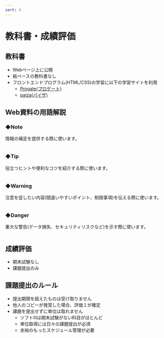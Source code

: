 ```yaml
---
sort: 4
---
```


# 教科書・成績評価

## 教科書

- Webページ上に公開
- 紙ベースの教科書なし
- フロントエンドプログラム(HTML/CSS)の学習に以下の学習サイトを利用
  - [Progate(プロゲート)](https://prog-8.com/dashboard)
  - [paiza(パイザ)](https://paiza.jp/)

## Web資料の用語解説

### ◆Note

情報の補足を提供する際に使います。

```note
```

### ◆Tip

役立つヒントや便利なコツを紹介する際に使います。

```tip
```

### ◆Warning

注意を促したい内容(間違いやすいポイント、制限事項)を伝える際に使います。

```warning
```

### ◆Danger

重大な警告(データ損失、セキュリティリスクなど)を示す際に使います。

```danger
```

## 成績評価

- 期末試験なし
- 課題提出のみ

## 課題提出のルール

- 提出期限を超えたものは受け取りません
- 他人のコピーが発覚した場合、評価１が確定
- 課題を提出せずに単位は取れません
  - ソフトⅢは期末試験がない科目がほとんど
  - 単位取得には日々の課題提出が必須
  - 余裕のもったスケジュール管理が必要
